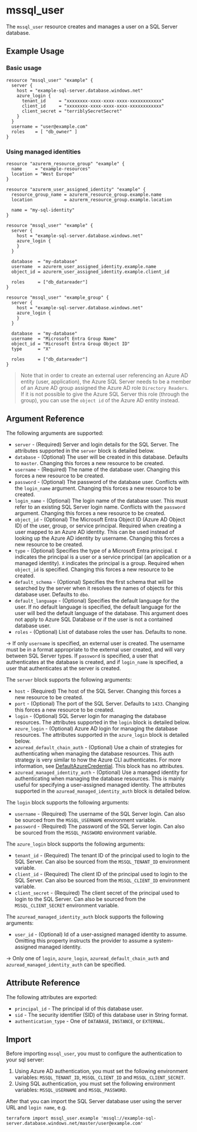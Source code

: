# mssql_user

The `mssql_user` resource creates and manages a user on a SQL Server database.

## Example Usage

### Basic usage

```hcl
resource "mssql_user" "example" {
  server {
    host = "example-sql-server.database.windows.net"
    azure_login {
      tenant_id     = "xxxxxxxx-xxxx-xxxx-xxxx-xxxxxxxxxxxx"
      client_id     = "xxxxxxxx-xxxx-xxxx-xxxx-xxxxxxxxxxxx"
      client_secret = "terriblySecretSecret"
    }
  }
  username = "user@example.com"
  roles    = [ "db_owner" ]
}
```

### Using managed identities

```hcl
resource "azurerm_resource_group" "example" {
  name     = "example-resources"
  location = "West Europe"
}

resource "azurerm_user_assigned_identity" "example" {
  resource_group_name = azurerm_resource_group.example.name
  location            = azurerm_resource_group.example.location

  name = "my-sql-identity"
}

resource "mssql_user" "example" {
  server {
    host = "example-sql-server.database.windows.net"
    azure_login {
    }
  }

  database  = "my-database"
  username  = azurerm_user_assigned_identity.example.name
  object_id = azurerm_user_assigned_identity.example.client_id

  roles     = ["db_datareader"]
}

resource "mssql_user" "example_group" {
  server {
    host = "example-sql-server.database.windows.net"
    azure_login {
    }
  }

  database  = "my-database"
  username  = "Microsoft Entra Group Name"
  object_id = "Microsoft Entra Group Object ID"
  type      = "X"

  roles     = ["db_datareader"]
}
```

> Note that in order to create an external user referencing an Azure AD entity (user, application), the Azure SQL Server needs to be a member of an Azure AD group assigned the Azure AD role `Directory Readers`. If it is not possible to give the Azure SQL Server this role (through the group), you can use the `object id` of the Azure AD entity instead.

## Argument Reference

The following arguments are supported:

* `server` - (Required) Server and login details for the SQL Server. The attributes supported in the `server` block is detailed below.
* `database` - (Optional) The user will be created in this database. Defaults to `master`. Changing this forces a new resource to be created.
* `username` - (Required) The name of the database user. Changing this forces a new resource to be created.
* `password` - (Optional) The password of the database user. Conflicts with the `login_name` argument. Changing this forces a new resource to be created.
* `login_name` - (Optional) The login name of the database user. This must refer to an existing SQL Server login name. Conflicts with the `password` argument. Changing this forces a new resource to be created.
* `object_id` - (Optional) The Microsoft Entra Object ID (Azure AD Object ID) of the user, group, or service principal. Required when creating a user mapped to an Azure AD identity. This can be used instead of looking up the Azure AD identity by username. Changing this forces a new resource to be created.
* `type` - (Optional) Specifies the type of a Microsoft Entra principal. `E` indicates the principal is a user or a service principal (an application or a managed identity). `X` indicates the principal is a group. Required when `object_id` is specified. Changing this forces a new resource to be created.
* `default_schema` - (Optional) Specifies the first schema that will be searched by the server when it resolves the names of objects for this database user. Defaults to `dbo`.
* `default_language` - (Optional) Specifies the default language for the user. If no default language is specified, the default language for the user will bed the default language of the database. This argument does not apply to Azure SQL Database or if the user is not a contained database user.
* `roles` - (Optional) List of database roles the user has. Defaults to none.

-> If only `username` is specified, an external user is created. The username must be in a format appropriate to the external user created, and will vary between SQL Server types. If `password` is specified, a user that authenticates at the database is created, and if `login_name` is specified, a user that authenticates at the server is created.

The `server` block supports the following arguments:

* `host` - (Required) The host of the SQL Server. Changing this forces a new resource to be created.
* `port` - (Optional) The port of the SQL Server. Defaults to `1433`. Changing this forces a new resource to be created.
* `login` - (Optional) SQL Server login for managing the database resources. The attributes supported in the `login` block is detailed below.
* `azure_login` - (Optional) Azure AD login for managing the database resources. The attributes supported in the `azure_login` block is detailed below.
* `azuread_default_chain_auth` - (Optional) Use a chain of strategies for authenticating when managing the database resources. This auth strategy is very similar to how the Azure CLI authenticates. For more information, see [DefaultAzureCredential](https://github.com/Azure/azure-sdk-for-go/wiki/Set-up-Your-Environment-for-Authentication#configure-defaultazurecredential). This block has no attributes.
* `azuread_managed_identity_auth` - (Optional) Use a managed identity for authenticating when managing the database resources. This is mainly useful for specifying a user-assigned managed identity. The attributes supported in the `azuread_managed_identity_auth` block is detailed below.

The `login` block supports the following arguments:

* `username` - (Required) The username of the SQL Server login. Can also be sourced from the `MSSQL_USERNAME` environment variable.
* `password` - (Required) The password of the SQL Server login. Can also be sourced from the `MSSQL_PASSWORD` environment variable.

The `azure_login` block supports the following arguments:

* `tenant_id` - (Required) The tenant ID of the principal used to login to the SQL Server. Can also be sourced from the `MSSQL_TENANT_ID` environment variable.
* `client_id` - (Required) The client ID of the principal used to login to the SQL Server. Can also be sourced from the `MSSQL_CLIENT_ID` environment variable.
* `client_secret` - (Required) The client secret of the principal used to login to the SQL Server. Can also be sourced from the `MSSQL_CLIENT_SECRET` environment variable.

The `azuread_managed_identity_auth` block supports the following arguments:

* `user_id` - (Optional) Id of a user-assigned managed identity to assume. Omitting this property instructs the provider to assume a system-assigned managed identity.

-> Only one of `login`, `azure_login`, `azuread_default_chain_auth` and `azuread_managed_identity_auth` can be specified.

## Attribute Reference

The following attributes are exported:

* `principal_id` - The principal id of this database user.
* `sid` - The security identifier (SID) of this database user in String format.
* `authentication_type` - One of `DATABASE`, `INSTANCE`, or `EXTERNAL`.

## Import

Before importing `mssql_user`, you must to configure the authentication to your sql server:

1. Using Azure AD authentication, you must set the following environment variables: `MSSQL_TENANT_ID`, `MSSQL_CLIENT_ID` and `MSSQL_CLIENT_SECRET`.
2. Using SQL authentication, you must set the following environment variables: `MSSQL_USERNAME` and `MSSQL_PASSWORD`.

After that you can import the SQL Server database user using the server URL and `login name`, e.g.

```shell
terraform import mssql_user.example 'mssql://example-sql-server.database.windows.net/master/user@example.com'
```
